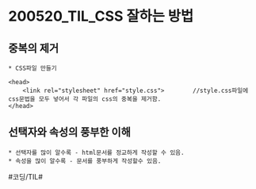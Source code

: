 # 200520_TIL_CSS 잘하는 방법 
## 중복의 제거
	* CSS파일 만들기
```
<head>
	<link rel="stylesheet" href="style.css">		//style.css파일에 css문법을 모두 넣어서 각 파일의 css의 중복을 제거함.
</head>
```

## 선택자와 속성의 풍부한 이해
	* 선택자를 많이 알수록 - html문서를 정교하게 작성할 수 있음.
	* 속성을 많이 알수록 - 문서를 풍부하게 작성할수 있음.
	
#코딩/TIL#